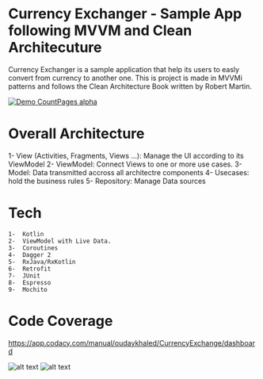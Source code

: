 # Currency Exchanger - Sample App following MVVM and Clean Architecuture

Currency Exchanger is a sample application that help its users to easly convert from currency to another one.
This is project is made in MVVMi patterns and follows the Clean Architecture Book written by Robert Martin.

[![Demo CountPages alpha](https://j.gifs.com/BNXWLN.gif)](https://drive.google.com/file/d/13-Yszv66vS_slKj5ppOv13AHUcs9A-gM/view)

# Overall Architecture
 
 1- View (Activities, Fragments, Views ...): Manage the UI according to its ViewModel
 2- ViewModel: Connect Views to one or more use cases.
 3- Model: Data transmitted accross all architectre components
 4- Usecases: hold the business rules
 5- Repository: Manage Data sources

# Tech

    1-  Kotlin
    2-  ViewModel with Live Data.
    3-  Coroutines
    4-  Dagger 2
    5-  RxJava/RxKotlin
    6-  Retrofit
    7-  JUnit
    8-  Espresso
    9-  Mochito

# Code Coverage

https://app.codacy.com/manual/oudaykhaled/CurrencyExchange/dashboard

![alt text](https://raw.githubusercontent.com/oudaykhaled/CurrencyExchange/master/Revolut-test-coverage-1.png)
![alt text](https://github.com/oudaykhaled/CurrencyExchange/blob/master/Revolut-test-coverage-2.png?raw=true)

